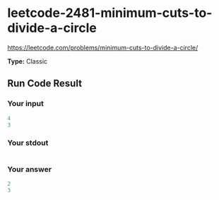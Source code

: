 # leetcode-2481-minimum-cuts-to-divide-a-circle

https://leetcode.com/problems/minimum-cuts-to-divide-a-circle/

**Type:** Classic

## Run Code Result

### Your input

<!-- prettier-ignore -->
```js
4
3
```

### Your stdout

<!-- prettier-ignore -->
```js
```

### Your answer

<!-- prettier-ignore -->
```js
2
3
```

